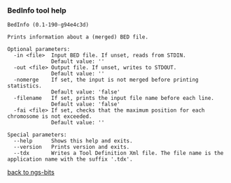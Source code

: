 ### BedInfo tool help
	BedInfo (0.1-190-g94e4c3d)
	
	Prints information about a (merged) BED file.
	
	Optional parameters:
	  -in <file>  Input BED file. If unset, reads from STDIN.
	              Default value: ''
	  -out <file> Output file. If unset, writes to STDOUT.
	              Default value: ''
	  -nomerge    If set, the input is not merged before printing statistics.
	              Default value: 'false'
	  -filename   If set, prints the input file name before each line.
	              Default value: 'false'
	  -fai <file> If set, checks that the maximum position for each chromosome is not exceeded.
	              Default value: ''
	
	Special parameters:
	  --help      Shows this help and exits.
	  --version   Prints version and exits.
	  --tdx       Writes a Tool Definition Xml file. The file name is the application name with the suffix '.tdx'.
	
[back to ngs-bits](https://github.com/marc-sturm/ngs-bits)